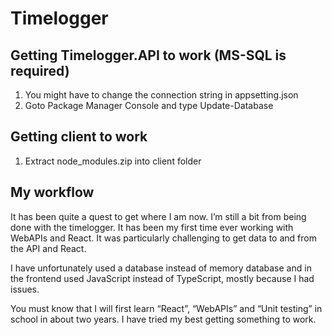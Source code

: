 # Timelogger

## Getting Timelogger.API to work (MS-SQL is required)
1. You might have to change the connection string in appsetting.json 
2. Goto Package Manager Console and type Update-Database

## Getting client to work
1. Extract node_modules.zip into client folder

## My workflow
It has been quite a quest to get where I am now. I’m still a bit from being done with the timelogger. It has been my first time ever working with WebAPIs and React. It was particularly challenging to get data to and from the API and React. 

I have unfortunately used a database instead of memory database and in the frontend used JavaScript instead of TypeScript, mostly because I had issues. 

You must know that I will first learn “React”, “WebAPIs” and “Unit testing” in school in about two years. I have tried my best getting something to work.
